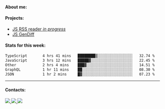 #### About me:

#### Projects:
- [JS RSS reader *in progress*](https://github.com/GKoil/frontend-project-lvl3)
- [JS GenDiff](https://github.com/GKoil/GenDiff)

#### Stats for this week:
<!--START_SECTION:waka-->

```txt
TypeScript       4 hrs 41 mins   ████████▒░░░░░░░░░░░░░░░░   32.74 %
JavaScript       3 hrs 12 mins   █████▓░░░░░░░░░░░░░░░░░░░   22.45 %
Other            2 hrs 4 mins    ███▓░░░░░░░░░░░░░░░░░░░░░   14.51 %
GraphQL          1 hr 11 mins    ██░░░░░░░░░░░░░░░░░░░░░░░   08.30 %
JSON             1 hr 2 mins     █▓░░░░░░░░░░░░░░░░░░░░░░░   07.23 %
```

<!--END_SECTION:waka-->
---
#### Contacts:

<a target='_blank' title='LinkedIn' href="https://www.linkedin.com/in/gkoil/">
  <img src="https://img.shields.io/badge/LinkedIn-0077B5?style=for-the-badge&logo=linkedin&logoColor=white" />
</a>
<a target='_blank' title='Telegram' href="https://t.me/gkoil">
  <img src="https://img.shields.io/badge/Telegram-2CA5E0?style=for-the-badge&logo=telegram&logoColor=white" />
</a>
<a target='_blank' title='Gmail' href="mailto: gk.grigorev@gmail.com">
  <img src="https://img.shields.io/badge/Gmail-D14836?style=for-the-badge&logo=gmail&logoColor=white" />
</a>

